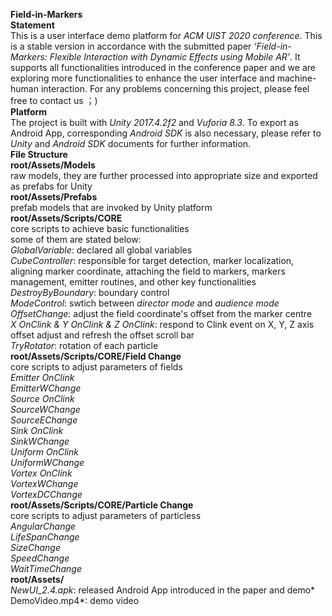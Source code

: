 **Field-in-Markers**  **Statement**  This is a user interface demo platform for *ACM UIST 2020 conference*. This is a stable  version in accordance with the submitted paper *‘Field-in-Markers: Flexible Interaction with Dynamic Effects using Mobile AR’*. It supports all functionalities introduced in the conference paper and we are exploring more functionalities to enhance the user interface and machine-human interaction. For any problems concerning this project, please feel free to contact us ；)  **Platform**  The project is built with *Unity 2017.4.2f2* and *Vuforia 8.3*. To export as Android App, corresponding *Android SDK* is also necessary, please refer to *Unity* and *Android SDK* documents for further information.  **File Structure**    **root/Assets/Models**  raw models, they are further processed into appropriate size and exported as prefabs for Unity    **root/Assets/Prefabs**  prefab models that are  invoked by Unity platform  **root/Assets/Scripts/CORE**  core scripts to achieve basic functionalities  some of them are stated below:  *GlobalVariable*: declared all global variables  *CubeController*: responsible for target detection, marker localization, aligning marker coordinate, attaching the field to markers, markers management, emitter routines, and other key functionalities*DestroyByBoundary*: boundary control  *ModeControl*: swtich between *director mode* and *audience mode**OffsetChange*: adjust the  field coordinate's offset from the marker centre  *X OnClink & Y OnClink & Z OnClink*: respond to Clink event on X, Y, Z axis offset adjust and refresh the offset scroll bar  *TryRotator*: rotation of each particle  **root/Assets/Scripts/CORE/Field Change**  core scripts to adjust parameters of fields  *Emitter OnClink*  *EmitterWChange*  *Source OnClink*  *SourceWChange*  *SourceEChange*  *Sink OnClink*  *SinkWChange*  *Uniform OnClink*  *UniformWChange*  *Vortex OnClink*  *VortexWChange*  *VortexDCChange*  **root/Assets/Scripts/CORE/Particle Change**  core scripts to adjust parameters of particless    *AngularChange*  *LifeSpanChange*  *SizeChange*  *SpeedChange*  *WaitTimeChange*  **root/Assets/**  *NewUI_2.4.apk*: released Android App introduced in the paper and demo*  DemoVideo.mp4*: demo video